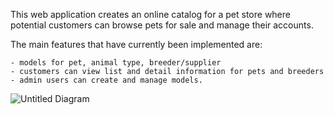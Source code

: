 This web application creates an online catalog for a pet store where potential customers can browse pets for sale and manage their accounts.

The main features that have currently been implemented are:

    - models for pet, animal type, breeder/supplier 
    - customers can view list and detail information for pets and breeders
    - admin users can create and manage models. 
    
![Untitled Diagram](https://user-images.githubusercontent.com/49750572/66017837-c5fdc400-e51f-11e9-90bc-bf65d6d3b13c.png)


